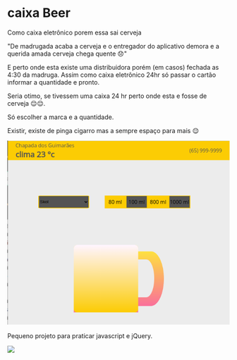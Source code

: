 # caixa Beer
Como caixa eletrônico porem essa sai cerveja 


"De madrugada acaba a cerveja e o entregador do aplicativo demora e a querida amada cerveja chega quente 😞️"


E perto onde esta existe uma distribuidora porém (em casos) fechada as 4:30 da madruga.
Assim como caixa eletrônico 24hr só passar o cartão  informar a quantidade  e pronto.

Seria otimo,  se tivessem uma caixa 24 hr perto onde esta e  fosse de cerveja 😌️😌️.

Só escolher a marca e a quantidade.



Existir, existe de pinga cigarro mas a sempre espaço para mais 😌️


![Logo](https://raw.githubusercontent.com/cardosource/caixaBeer/main/caixabeer.png)


Pequeno projeto para praticar javascript e jQuery.


![](https://img.shields.io/badge/ES6+-informational?style=flat&logo=javascript&logoColor=yellow&color=black) 

